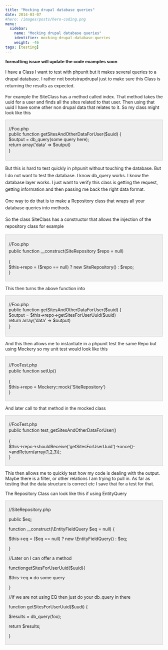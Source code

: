 ```yaml
---
title: "Mocking drupal database queries"
date: 2014-03-07
#hero: /images/posts/hero-coding.png
menu:
  sidebar:
    name: "Mocking drupal database queries"
    identifier: mocking-drupal-database-queries
    weight: -46
tags: [testing]
---
```


<p><b>formatting issue will update the code examples soon</b></p>

<p><span style="line-height: 1.6em;">I have a Class I want to test with phpunit but it makes several queries to a drupal database. I rather not bootstrapdrupal just to make sure this Class is returning the results as expected.</span></p>

<p>For example the SiteClass has a method called index. That method takes the uuid for a user and finds all the sites related to that user. Then using that uuid I have some other non drupal data that relates to it. So my class might look like this</p>

<div class="code prettify" style="background:#eee;border:1px solid #ccc;padding:5px 10px;">
<p>//Foo.php<br />
public function getSitesAndOtherDataForUser($uuid) {<br />
$output = db_query(some query here);<br />
return array(&#39;data&#39; =&gt; $output)<br />
<span style="line-height: 1.6em;">}</span></p>
</div>

<p><span style="line-height: 1.6em;">But this is hard to test quickly in phpunit without touching the database. But I do not want to test the database. I know db_query works. I know the database layer works. I just want to verify this class is getting the request, getting information and then passing me back the right data format.</span></p>

<p><span style="line-height: 1.6em;">One way to do that is to make a Repository class that wraps all your database queries into methods.</span></p>

<p><span style="line-height: 1.6em;">So the class SiteClass has a constructor that allows the injection of the repository class for example</span></p>

<div class="code prettify" style="background:#eee;border:1px solid #ccc;padding:5px 10px;">
<p><span style="line-height: 1.6em;">//Foo.php<br />
public function __construct(SiteRepository $repo = null)</span></p>

<p>{<br />
$this-&gt;repo = ($repo == null) ? new SiteRepository() : $repo;<br />
}</p>
</div>

<p>This then turns the above function into</p>

<div class="code prettify" style="background:#eee;border:1px solid #ccc;padding:5px 10px;">
<p><span style="background-color: rgb(238, 238, 238);">//Foo.php</span><br style="background-color: rgb(238, 238, 238);" />
public function getSitesAndOtherDataForUser($uuid) {<br />
$output = $this-&gt;repo-&gt;getSitesForUserUuid($uuid)<br />
return array(&#39;data&#39; =&gt; $output)<br />
<span style="line-height: 1.6em;">}</span></p>
</div>

<p>And this then allows me to instantiate in a phpunit test the same Repo but using Mockery so my unit test would look like this</p>

<div class="code prettify" style="background:#eee;border:1px solid #ccc;padding:5px 10px;">
<p><span style="background-color: rgb(238, 238, 238);">//FooTest.php</span><br style="background-color: rgb(238, 238, 238);" />
<span style="line-height: 1.6em;">public function setUp()</span></p>

<p>{<br />
$this-&gt;repo = Mockery::mock(&#39;SiteRepository&#39;)<br />
}</p>
</div>

<p>And later call to that method in the mocked class</p>

<div class="code prettify" style="background:#eee;border:1px solid #ccc;padding:5px 10px;">
<p>//<span style="background-color: rgb(238, 238, 238);">FooTest.php</span><br />
<span style="line-height: 1.6em;">public function test_getSitesAndOtherDataForUser()</span></p>

<p>{<br />
$this-&gt;repo-&gt;shouldReceive(&#39;getSitesForUserUuid&#39;)-&gt;once()-&gt;andReturn(array(1,2,3));<br />
}</p>
</div>

<p>This then allows me to quickly test how my code is dealing with the output. Maybe there is a filter, or other relations I am trying to pull in. As far as testing that the data structure is correct etc I save that for a test for that.</p>

<p>The Repository Class can look like this if using EntityQuery</p>

<div style="background:#eee;border:1px solid #ccc;padding:5px 10px;">
<p>//SiteRepository.php</p>

<p>public $eq;</p>

<p>function __construct(\EntityFieldQuery $eq = null) {</p>

<p>$this-&gt;eq = ($eq == null) ? new \EntityFieldQuery() : $eq;</p>

<p>}</p>

<p>//Later on I can offer a method</p>

<p>function<span style="background-color: rgb(238, 238, 238);">getSitesForUserUuid($uuid){</span></p>

<p>$this-&gt;eq = do some query</p>

<p>}</p>

<p>//if we are not using EQ then just do your db_query in there</p>

<p>function getSitesForUserUuid($uudi) {</p>

<p>$results = db_query(foo);</p>

<p>return $results;</p>

<p>}</p>
</div>
